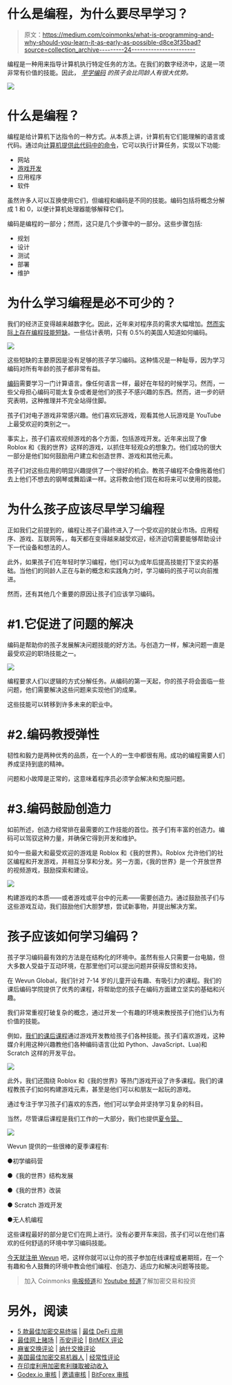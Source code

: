 # 什么是编程，为什么要尽早学习？

> 原文：<https://medium.com/coinmonks/what-is-programming-and-why-should-you-learn-it-as-early-as-possible-d8ce3f35bad?source=collection_archive---------24----------------------->

编程是一种用来指导计算机执行特定任务的方法。在我们的数字经济中，这是一项非常有价值的技能。因此， [*早学编码*](http://wevun.com) *的孩子会比同龄人有很大优势。*

![](img/2ef23287ee993aa402966a9d2e86065c.png)

# **什么是编程？**

编程是给计算机下达指令的一种方式。从本质上讲，计算机有它们能理解的语言或代码。通过向[计算机提供此代码中的命令](/@sidpix/are-moocs-a-threat-or-an-opportunity-37130abfbfa0)，它可以执行计算任务，实现以下功能:

*   网站
*   [游戏开发](https://wevun.com/summer-camps/)
*   应用程序
*   软件

虽然许多人可以互换使用它们，但编程和编码是不同的技能。编码包括将概念分解成 1 和 0，以便计算机处理器能够解释它们。

编码是编程的一部分；然而，这只是几个步骤中的一部分。这些步骤包括:

*   规划
*   设计
*   测试
*   部署
*   维护

# 为什么学习编程是必不可少的？

我们的经济正变得越来越数字化。因此，近年来对程序员的需求大幅增加。[然而实际上存在编程技能短缺](https://enterprisetalk.com/featured/the-2022-state-of-developer-shortage/)。一些估计表明，只有 0.5%的美国人知道如何编码。

![](img/604b23493ebde706079921e04970ab27.png)

这些短缺的主要原因是没有足够的孩子学习编码。这种情况是一种耻辱，因为学习编码对所有年龄的孩子都非常有益。

[编码](https://wevun.com/our-curriculum/)需要学习一门计算语言。像任何语言一样，最好在年轻的时候学习。然而，一些父母担心编码可能太复杂或者是他们的孩子不感兴趣的东西。然而，进一步的研究表明，这种推理并不完全站得住脚。

孩子们对电子游戏非常感兴趣。他们喜欢玩游戏，观看其他人玩游戏是 YouTube 上最受欢迎的类别之一。

事实上，孩子们喜欢视频游戏的各个方面，包括游戏开发。近年来出现了像 Roblox 和《我的世界》这样的游戏，以抓住年轻观众的想象力。他们成功的很大一部分是他们如何鼓励用户建立和创造世界、游戏和其他元素。

孩子们对这些应用的明显兴趣提供了一个很好的机会。教孩子编程不会像拖着他们去上他们不想去的钢琴或舞蹈课一样。这将教会他们现在和将来可以使用的技能。

# 为什么孩子应该尽早学习编程

正如我们之前提到的，编程让孩子们最终进入了一个受欢迎的就业市场。应用程序、游戏、互联网等。，每天都在变得越来越受欢迎，经济迫切需要能够帮助设计下一代设备和想法的人。

此外，如果孩子们在年轻时学习编程，他们可以为成年后提高技能打下坚实的基础。当他们的同龄人正在与新的概念和实践角力时，学习编码的孩子可以向前推进。

然而，还有其他几个重要的原因让孩子们应该学习编码。

# #1.它促进了问题的解决

编码是帮助你的孩子发展解决问题技能的好方法。与创造力一样，解决问题一直是最受欢迎的职场技能之一。

![](img/d973d79d0036426f8ae29a633d0318cf.png)

编程要求人们以逻辑的方式分解任务。从编码的第一天起，你的孩子将会面临一些问题，他们需要解决这些问题来实现他们的成果。

这些技能可以转移到许多未来的职业中。

# #2.编码教授弹性

韧性和毅力是两种优秀的品质，在一个人的一生中都很有用。成功的编程需要人们养成坚持到底的精神。

问题和小故障是正常的，这意味着程序员必须学会解决和克服问题。

# #3.编码鼓励创造力

如前所述，创造力经常排在最需要的工作技能的首位。孩子们有丰富的创造力。编码可以驾驭这种力量，并确保它得到开发和维护。

如今一些最大和最受欢迎的游戏是 Roblox 和《我的世界》。Roblox 允许他们的社区编程和开发游戏，并相互分享和分发。另一方面，《我的世界》是一个开放世界的视频游戏，鼓励探索和建设。

![](img/178f1a1af45a6fe69ed5d1e020a7e364.png)

构建游戏的本质——或者游戏或平台中的元素——需要创造力。通过鼓励孩子们与这些游戏互动，我们鼓励他们大胆梦想，尝试新事物，并提出解决方案。

# 孩子应该如何学习编码？

孩子学习编码最有效的方法是在结构化的环境中。虽然有些人只需要一台电脑，但大多数人受益于互动环境，在那里他们可以提出问题并获得反馈和支持。

在 Wevun Global，我们针对 7-14 岁的儿童开设有趣、有吸引力的课程。我们的课后编码学院提供了优秀的课程，将帮助您的孩子在编码方面建立坚实的基础和兴趣。

我们非常重视打破复杂的概念，通过开发一个有趣的环境来教授孩子们他们认为有价值的技能。

例如，[我们的课后课程](https://wevun.com/our-curriculum/)通过游戏开发教给孩子们各种技能。孩子们喜欢游戏，这种媒介利用这种兴趣教他们各种编码语言(比如 Python、JavaScript、Lua)和 Scratch 这样的开发平台。

![](img/c20fa955076f3035266ce110932d84f1.png)

此外，我们还围绕 Roblox 和《我的世界》等热门游戏开设了许多课程。我们的课程教孩子们如何构建游戏元素，甚至是他们可以和朋友一起玩的游戏。

通过专注于学习孩子们喜欢的东西，他们可以学会并坚持学习复杂的科目。

当然，尽管课后课程是我们工作的一大部分，我们也提供[夏令营。](https://wevun.com/summer-camps/)

![](img/b0e8833a9ffd8cc3f174eb878d7952b8.png)

Wevun 提供的一些很棒的夏季课程有:

●初学编码营

●《我的世界》结构发展

●《我的世界》改装

● Scratch 游戏开发

●无人机编程

这些课程最好的部分是它们在网上进行。没有必要开车来回，孩子们可以在他们喜欢的任何舒适的环境中学习编码技能。

[今天就注册 Wevun](https://wevun.com/register/) 吧，这样你就可以让你的孩子参加在线课程或暑期班，在一个有趣和令人鼓舞的环境中教会他们编程、创造力、适应力和解决问题等技能。

> 加入 Coinmonks [电报频道](https://t.me/coincodecap)和 [Youtube 频道](https://www.youtube.com/c/coinmonks/videos)了解加密交易和投资

# 另外，阅读

*   [5 款最佳加密交易终端](https://coincodecap.com/crypto-trading-terminals) | [最佳 DeFi 应用](https://coincodecap.com/best-defi-apps)
*   [最佳网上赌场](https://coincodecap.com/best-online-casinos) | [币安评论](/coinmonks/binance-review-ee10d3bf3b6e) | [BitMEX 评论](https://coincodecap.com/bitmex-review)
*   [麻雀交换评论](https://coincodecap.com/sparrow-exchange-review) | [纳什交换评论](https://coincodecap.com/nash-exchange-review)
*   [美国最佳加密交易机器人](https://coincodecap.com/crypto-trading-bots-in-the-us) | [经常性评论](https://coincodecap.com/changelly-review)
*   [在印度利用加密套利赚取被动收入](https://coincodecap.com/crypto-arbitrage-in-india)
*   [Godex.io 审核](/coinmonks/godex-io-review-7366086519fb) | [邀请审核](/coinmonks/invity-review-70f3030c0502) | [BitForex 审核](https://coincodecap.com/bitforex-review)